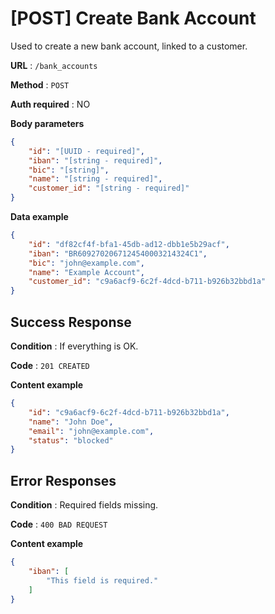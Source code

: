 # [POST] Create Bank Account

Used to create a new bank account, linked to a customer.

**URL** : `/bank_accounts`

**Method** : `POST`

**Auth required** : NO

**Body parameters**

```json
{
    "id": "[UUID - required]",
    "iban": "[string - required]",
    "bic": "[string]",
    "name": "[string - required]",
    "customer_id": "[string - required]"
}
```

**Data example**

```json
{
    "id": "df82cf4f-bfa1-45db-ad12-dbb1e5b29acf",
    "iban": "BR6092702067124540003214324C1",
    "bic": "john@example.com",
    "name": "Example Account",
    "customer_id": "c9a6acf9-6c2f-4dcd-b711-b926b32bbd1a"
}
```

## Success Response

**Condition** : If everything is OK.

**Code** : `201 CREATED`

**Content example**

```json
{
    "id": "c9a6acf9-6c2f-4dcd-b711-b926b32bbd1a",
    "name": "John Doe",
    "email": "john@example.com",
    "status": "blocked"
}
```

## Error Responses

**Condition** : Required fields missing.

**Code** : `400 BAD REQUEST`

**Content example**

```json
{
    "iban": [
        "This field is required."
    ]
}
```